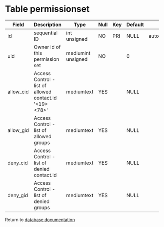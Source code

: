 Table permissionset
===========



| Field     | Description                                            | Type               | Null | Key | Default | Extra          |
| --------- | ------------------------------------------------------ | ------------------ | ---- | --- | ------- | -------------- |
| id        | sequential ID                                          | int unsigned       | NO   | PRI | NULL    | auto_increment |
| uid       | Owner id of this permission set                        | mediumint unsigned | NO   |     | 0       |                |
| allow_cid | Access Control - list of allowed contact.id &#039;&lt;19&gt;&lt;78&gt;&#039; | mediumtext         | YES  |     | NULL    |                |
| allow_gid | Access Control - list of allowed groups                | mediumtext         | YES  |     | NULL    |                |
| deny_cid  | Access Control - list of denied contact.id             | mediumtext         | YES  |     | NULL    |                |
| deny_gid  | Access Control - list of denied groups                 | mediumtext         | YES  |     | NULL    |                |

Return to [database documentation](help/database)

